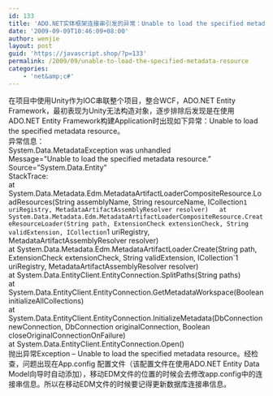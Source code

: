```yaml
---
id: 133
title: 'ADO.NET实体框架连接串引发的异常：Unable to load the specified metadata resource'
date: '2009-09-09T10:46:09+08:00'
author: wenjie
layout: post
guid: 'https://javascript.shop/?p=133'
permalink: /2009/09/unable-to-load-the-specified-metadata-resource
categories:
    - 'net&amp;c#'
---
```


在项目中使用Unity作为IOC串联整个项目，整合WCF，ADO.NET Entity Framework，最初表现为Unity无法构造对象，逐步排除后发现是在使用ADO.NET Entity Framework构建Application时出现如下异常：Unable to load the specified metadata resource。  
异常信息：  
System.Data.MetadataException was unhandled  
Message=”Unable to load the specified metadata resource.”  
Source=”System.Data.Entity”  
StackTrace:  
 at System.Data.Metadata.Edm.MetadataArtifactLoaderCompositeResource.LoadResources(String assemblyName, String resourceName, ICollection`1 uriRegistry, MetadataArtifactAssemblyResolver resolver)  
 at System.Data.Metadata.Edm.MetadataArtifactLoaderCompositeResource.CreateResourceLoader(String path, ExtensionCheck extensionCheck, String validExtension, ICollection`1 uriRegistry, MetadataArtifactAssemblyResolver resolver)  
 at System.Data.Metadata.Edm.MetadataArtifactLoader.Create(String path, ExtensionCheck extensionCheck, String validExtension, ICollection`1 uriRegistry, MetadataArtifactAssemblyResolver resolver)  
 at System.Data.EntityClient.EntityConnection.SplitPaths(String paths)  
 at System.Data.EntityClient.EntityConnection.GetMetadataWorkspace(Boolean initializeAllCollections)  
 at System.Data.EntityClient.EntityConnection.InitializeMetadata(DbConnection newConnection, DbConnection originalConnection, Boolean closeOriginalConnectionOnFailure)  
 at System.Data.EntityClient.EntityConnection.Open()  
抛出异常Exception – Unable to load the specified metadata resource。经检查，问题出现在App.config 配置文件（该配置文件在使用ADO.NET Entity Data Model向导时自动添加），移动EDM文件的位置的时候会去修改app.config中的连接串信息。所以在移动EDM文件的时候要记得更新数据库连接串信息。